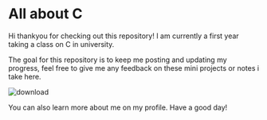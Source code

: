 # All about C
Hi thankyou for checking out this repository! I am currently a first year taking a class on C in university.

The goal for this repository is to keep me posting and updating my progress, feel free to give me any feedback on these mini projects or notes i take here.


![download](https://github.com/user-attachments/assets/07a68ef5-0df2-45bd-8f0b-6fd2636dfebd)

You can also learn more about me on my profile.
Have a good day!
